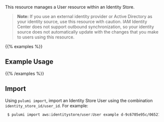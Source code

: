 This resource manages a User resource within an Identity Store.

> **Note:** If you use an external identity provider or Active Directory as your identity source,
use this resource with caution. IAM Identity Center does not support outbound synchronization,
so your identity source does not automatically update with the changes that you make to
users using this resource.

{{% examples %}}
## Example Usage
{{% /examples %}}

## Import

Using `pulumi import`, import an Identity Store User using the combination `identity_store_id/user_id`. For example:

```sh
 $ pulumi import aws:identitystore/user:User example d-9c6705e95c/065212b4-9061-703b-5876-13a517ae2a7c
```
 